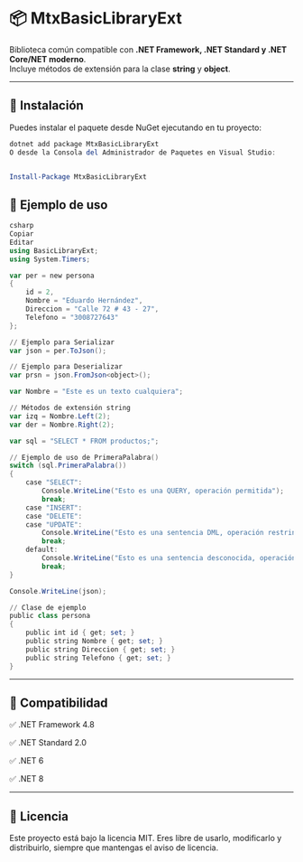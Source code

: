 # 📦 MtxBasicLibraryExt  
Biblioteca común compatible con **.NET Framework, .NET Standard y .NET Core/NET moderno**.  
Incluye métodos de extensión para la clase **string** y **object**.

---

## 🚀 Instalación

Puedes instalar el paquete desde NuGet ejecutando en tu proyecto:

```powershell
dotnet add package MtxBasicLibraryExt
O desde la Consola del Administrador de Paquetes en Visual Studio:


Install-Package MtxBasicLibraryExt
```

## 📖 Ejemplo de uso
```powershell
csharp
Copiar
Editar
using BasicLibraryExt;
using System.Timers;

var per = new persona
{
    id = 2,
    Nombre = "Eduardo Hernández",
    Direccion = "Calle 72 # 43 - 27",
    Telefono = "3008727643"
};

// Ejemplo para Serializar
var json = per.ToJson();

// Ejemplo para Deserializar
var prsn = json.FromJson<object>();

var Nombre = "Este es un texto cualquiera";

// Métodos de extensión string
var izq = Nombre.Left(2);
var der = Nombre.Right(2);

var sql = "SELECT * FROM productos;";

// Ejemplo de uso de PrimeraPalabra()
switch (sql.PrimeraPalabra())
{
    case "SELECT":
        Console.WriteLine("Esto es una QUERY, operación permitida");
        break;
    case "INSERT":
    case "DELETE": 
    case "UPDATE":
        Console.WriteLine("Esto es una sentencia DML, operación restringida");
        break;
    default:
        Console.WriteLine("Esto es una sentencia desconocida, operación restringida");
        break;
}

Console.WriteLine(json);

// Clase de ejemplo
public class persona
{
    public int id { get; set; }
    public string Nombre { get; set; }
    public string Direccion { get; set; }
    public string Telefono { get; set; }
}

```
---
## 📌 Compatibilidad
✅ .NET Framework 4.8

✅ .NET Standard 2.0

✅ .NET 6

✅ .NET 8

---
## 📜 Licencia
Este proyecto está bajo la licencia MIT.
Eres libre de usarlo, modificarlo y distribuirlo, siempre que mantengas el aviso de licencia.




